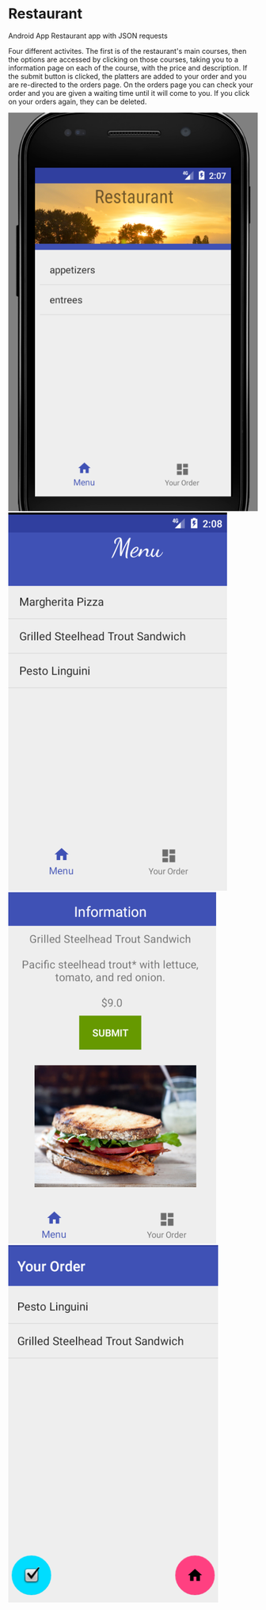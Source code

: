 # Restaurant

Android App Restaurant app with JSON requests 

Four different activites. The first is of the restaurant's main courses, then the options are accessed by clicking on those courses, 
taking you to a information page on each of the course, with the price and description. If the submit button is clicked, the 
platters are added to your order and you are re-directed to the orders page. On the orders page you can check your order and you are 
given a waiting time until it will come to you. If you click on your orders again, they can be deleted.

<img src="https://github.com/taraere/Restaurant/blob/master/restaurantScreenshots/Screen%20Shot%202017-11-18%20at%2003.07.31.png">

<img src="https://github.com/taraere/Restaurant/blob/master/restaurantScreenshots/Screen%20Shot%202017-11-18%20at%2003.07.56.png">

<img src="https://github.com/taraere/Restaurant/blob/master/restaurantScreenshots/Screen%20Shot%202017-11-18%20at%2003.08.13.png">

<img src="https://github.com/taraere/Restaurant/blob/master/restaurantScreenshots/Screen%20Shot%202017-11-18%20at%2003.08.41.png">
